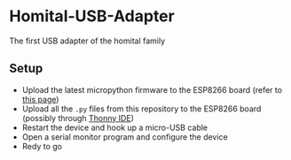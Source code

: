 # Homital-USB-Adapter
The first USB adapter of the homital family

## Setup

- Upload the latest micropython firmware to the ESP8266 board (refer to [this page](https://docs.micropython.org/en/latest/esp8266/tutorial/intro.html#intro))
- Upload all the `.py` files from this repository to the ESP8266 board (possibly through [Thonny IDE](https://thonny.org/))
- Restart the device and hook up a micro-USB cable
- Open a serial monitor program and configure the device
- Redy to go